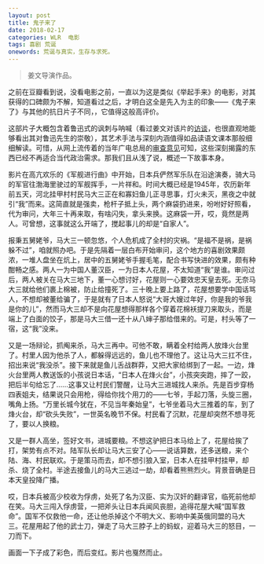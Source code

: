 ```yaml
---
layout: post
title: 鬼子来了
date: 2018-02-17
categories: WLR  电影
tags: 喜剧 荒诞
onewords: 荒诞与真实，生存与求死。
---
```

> 姜文导演作品。

之前在豆瓣看到说，没看电影之前，一直以为这是类似《举起手来》的电影，对其获得的口碑颇为不解，知道看过之后，才明白这全是先入为主的印象——《鬼子来了》与其他的抗日片子不同，，它值得这般高评价。

这部片子大概包含着鲁迅式的讽刺与呐喊（看过姜文对该片的[访谈](https://movie.douban.com/review/1266247/)，也很直观地能够看出其对鲁迅先生的崇敬），其艺术手法与深刻内涵值得如品读语文课本那般细细解读。可惜，从网上流传着的当年广电总局的[审查意见](https://www.douban.com/note/241033735/)可知，这些深刻揭露的东西已经不再适合当代政治需求。那我们且从浅了说，概述一下故事本身。

影片在高亢欢乐的《军舰进行曲》中开始，日本兵俨然军乐队在沿途演奏，骑大马的军官往渤海里驶过的军舰挥手，一片祥和。时间大概已经是1945年，农历新年前五天，河北挂甲村村民马大三正在和寡妇鱼儿正寻思事，灯火未灭，黑夜之中就引“我”而来。这简直就是强卖，枪杆子抵上头，两个麻袋扔进来，吩咐好好照看，代为审问，大年三十再来取，有啥闪失，拿头来换。这麻袋一开，哎，竟然是两人。可曾想，这事就这么开端了，搅起事儿的却是“自家人”。

报秉五舅姥爷，马大三一顿忽悠，个人危机成了全村的灾祸。“是福不是祸，是祸躲不过”，咱就照办吧。于是先隔着一层白布开始审问，这个地方的喜剧效果颇浓，一堆人盘坐在炕上，居中的五舅姥爷手握毛笔，配合书写快进的效果，颇有种酣畅之感。两人一为中国人董汉臣，一为日本人花屋，不太知道“我”是谁。审问过后，两人被关在马大三地下，董一心想讨好，花屋则一心要效忠天皇去死。无奈马大三就给他们裹上棉被，防止给撞死了。三十晚上要上路了，花屋想要学中国话骂人，不想却被董给骗了，于是就有了日本人怒说“大哥大嫂过年好，你是我的爷我是你的儿”，然而马大三却不是向花屋想得那样各个穿着花棉袄提刀来取头，而是端上了白面的饺子，那是马大三借一还十从八婶子那给借来的。可是，村头等了一宿，这“我”没来。

又是一场辩论，抓阄来杀，马大三再中。可他不敢，瞒着全村给两人放烽火台里了。村里人因为他杀了人，都躲得远远的，鱼儿也不理他了。这让马大三扛不住，招出来说“我没杀”。接下来就是鱼儿舌战群莽，又把大家给绑到了一起。一边，烽火台里两人教送饭的小孩说日本话，“日本人在烽火台”，小孩突突跑，摔了一跤，把后半句给忘了……这事又让村民们警醒，让马大三进城找人来杀。先是百步穿杨四表姐夫，结果说只会用枪，得给你找个用刀的——七爷，手起刀落，头旋三圈，嘴角上扬。“万里长城今犹在，不见当年秦始皇”，七爷坐着马大三推着的车，到了烽火台，却“砍头失败”，一世英名晚节不保。村民看了沉默，花屋却突然不想寻死了，要以人换粮。

又是一群人高坐，签好文书，进城要粮。不想这驴把日本马给上了，花屋给挨了打，架势有点不对。陆军队长却让马大三安了心——说话算数，还多送粮，来个陆、海、村民联欢。于是策马而去，却不想引狼入室，日本人在挂甲村挂甲，却杀、烧了全村。半途去接鱼儿的马大三逃过一劫，却看着熊熊烈火。背景音确是日本天皇投降广播。

哎，日本兵被高少校收为俘虏，处死了名为汉臣、实为汉奸的翻译官，临死前他却在笑。马大三闯入俘虏营，一把斧头让日本兵闻风丧胆，追得花屋大喊“国军救命”。国军不仅救他一命，还让他杀掉这个不明大义、影响中美英俄同盟的马大三。花屋用起了他的武士刀，弹走了马大三脖子上的蚂蚁，迎着马大三的怒目，一刀而下。

画面一下子成了彩色，而后变红。影片也戛然而止。
